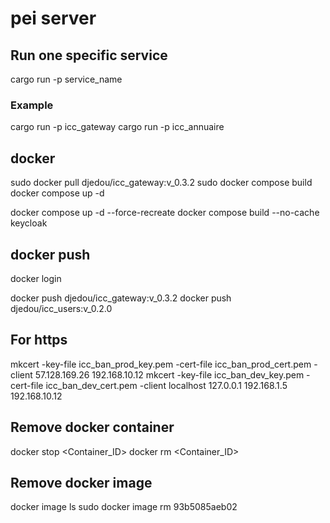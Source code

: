 # pei server

## Run one specific service  
cargo run -p service_name
### Example  
cargo run -p icc_gateway
cargo run -p icc_annuaire

## docker
sudo docker pull djedou/icc_gateway:v_0.3.2
sudo docker compose build
docker compose up -d

docker compose up -d --force-recreate
docker compose build --no-cache keycloak

## docker push
docker login

docker push djedou/icc_gateway:v_0.3.2
docker push djedou/icc_users:v_0.2.0

## For https
mkcert -key-file icc_ban_prod_key.pem -cert-file icc_ban_prod_cert.pem -client 57.128.169.26 192.168.10.12
mkcert -key-file icc_ban_dev_key.pem -cert-file icc_ban_dev_cert.pem -client localhost 127.0.0.1 192.168.1.5 192.168.10.12

## Remove docker container
docker stop <Container_ID>
docker rm <Container_ID>

## Remove docker image
docker image ls
sudo docker image rm 93b5085aeb02
